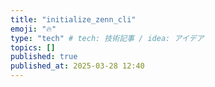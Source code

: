 ```yaml
---
title: "initialize_zenn_cli"
emoji: "🔥"
type: "tech" # tech: 技術記事 / idea: アイデア
topics: []
published: true
published_at: 2025-03-28 12:40
---
```

